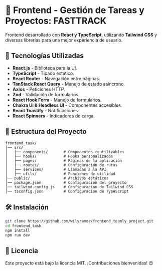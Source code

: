 # 🎨 Frontend - Gestión de Tareas y Proyectos: FASTTRACK

Frontend desarrollado con **React y TypeScript**, utilizando **Tailwind CSS** y diversas librerías para una mejor experiencia de usuario.

## 🚀 Tecnologías Utilizadas

- **React.js** - Biblioteca para la UI.
- **TypeScript** - Tipado estático.
- **React Router** - Navegación entre páginas.
- **TanStack React Query** - Manejo de estado asíncrono.
- **Axios** - Peticiones HTTP.
- **Zod** - Validación de formularios.
- **React Hook Form** - Manejo de formularios.
- **Chakra UI & Headless UI** - Componentes accesibles.
- **React Toastify** - Notificaciones.
- **React Spinners** - Indicadores de carga.

## 📂 Estructura del Proyecto

```
frontend_task/
│── src/
│   ├── components/       # Componentes reutilizables
│   ├── hooks/            # Hooks personalizados
│   ├── pages/            # Páginas de la aplicación
│   ├── routes/           # Configuración de rutas
│   ├── services/         # Llamadas a la API
│   ├── utils/            # Funciones de utilidad
│── public/               # Archivos estáticos
│── package.json          # Configuración del proyecto
│── tailwind.config.js    # Configuración de Tailwind CSS
│── tsconfig.json         # Configuración de TypeScript
```

## 🛠 Instalación

```sh
git clone https://github.com/wilyramos/frontend_teamly_project.git
cd frontend_task
npm install
npm run dev
```

## 📜 Licencia

Este proyecto está bajo la licencia MIT. ¡Contribuciones bienvenidas! 😊

